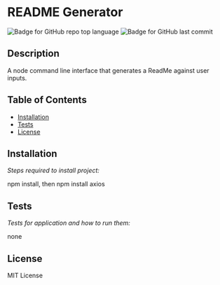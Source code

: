 # README Generator
  ![Badge for GitHub repo top language](https://img.shields.io/github/languages/top/BraenaanV/undefined?style=flat&logo=appveyor) ![Badge for GitHub last commit](https://img.shields.io/github/last-commit/BraenaanV/undefined?style=flat&logo=appveyor)

  
  
  ## Description 
  
  A node command line interface that generates a ReadMe against user inputs. 
  ## Table of Contents
  * [Installation](#installation)
  * [Tests](#tests)
  * [License](#license)
  
  ## Installation
  
  *Steps required to install project:*
  
  npm install, then npm install axios
  
  ## Tests
  
  *Tests for application and how to run them:*
  
  none
  
  ## License
  
  MIT License
  